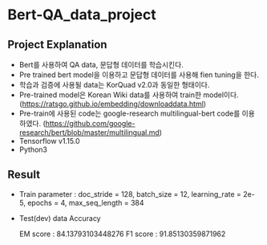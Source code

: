 # Bert-QA_data_project

## Project Explanation

- Bert를 사용하여 QA data, 문답형 데이터를 학습시킨다. 
- Pre trained bert model을 이용하고 문답형 데이터를 사용해 fien tuning을 한다. 
- 학습과 검증에 사용될 data는 KorQuad v2.0과 동일한 형태이다. 
- Pre-trained model은 Korean Wiki data를 사용하여 train한 model이다. 
  (https://ratsgo.github.io/embedding/downloaddata.html)
- Pre-train에 사용된 code는 google-research multilingual-bert code를 이용하였다. 
  (https://github.com/google-research/bert/blob/master/multilingual.md)
- Tensorflow v1.15.0
- Python3


## Result

- Train parameter : doc_stride = 128, batch_size = 12, learning_rate = 2e-5, epochs = 4, max_seq_length = 384
- Test(dev) data Accuracy

  EM score : 84.13793103448276
  F1 score : 91.85130359871962
